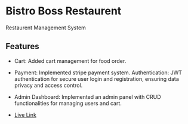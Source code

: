 # Bistro Boss Restaurent
Restaurent Management System
## Features
- Cart: Added cart management for food order.
- Payment: Implemented stripe payment system.
  Authentication: JWT authentication for secure user login and registration,
ensuring data privacy and access control.
- Admin Dashboard: Implemented an admin panel with CRUD
functionalities for managing users and cart.


- [Live Link](https://bistro-boss-25724.web.app/)
